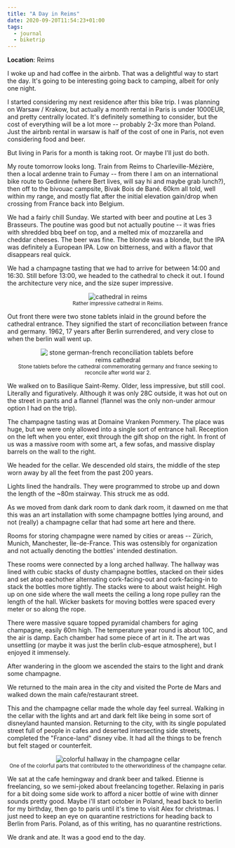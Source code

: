 ```yaml
---
title: "A Day in Reims"
date: 2020-09-20T11:54:23+01:00
tags:
  - journal
  - biketrip
---
```


**Location**: Reims

I woke up and had coffee in the airbnb. That was a delightful way to start the
day. It's going to be interesting going back to camping, albeit for only one
night.

I started considering my next residence after this bike trip. I was planning
on Warsaw / Krakow, but actually a month rental in Paris is under 1000EUR,
and pretty centrally located. It's definitely something to consider, but the
cost of everything will be a lot more -- probably 2-3x more than Poland. Just
the airbnb rental in warsaw is half of the cost of one in Paris, not even
considering food and beer.

But living in Paris for a month is taking root. Or maybe I'll just do both.

My route tomorrow looks long. Train from Reims to Charleville-Mézière, then a
local ardenne train to Fumay -- from there I am on an international bike
route to Gedinne (where Bert lives, will say hi and maybe grab lunch?), then
off to the bivouac campsite, Bivak Bois de Bané. 60km all told, well within
my range, and mostly flat after the initial elevation gain/drop when crossing
from France back into Belgium.

We had a fairly chill Sunday. We started with beer and poutine at Les 3
Brasseurs. The poutine was good but not actually poutine -- it was fries with
shredded bbq beef on top, and a melted mix of mozzarella and cheddar cheeses.
The beer was fine. The blonde was a blonde, but the IPA was definitely a
European IPA. Low on bitterness, and with a flavor that disappears real
quick.

We had a champagne tasting that we had to arrive for between 14:00 and 16:30.
Still before 13:00, we headed to the cathedral to check it out. I found the
architecture very nice, and the size super impressive. 

<div style="text-align:center;">
<img style="max-width: 70%; width: auto; height: auto;" src="/images/reims_cathedral.jpg" alt="cathedral in reims">
<figcaption><small>Rather impressive cathedral in Reims.</small></figcaption>
</div>

Out front there were
two stone tablets inlaid in the ground before the cathedral entrance. They
signified the start of reconciliation between france and germany. 1962, 17
years after Berlin surrendered, and very close to when the berlin wall went
up.

<div style="text-align:center;">
<img style="max-width: 70%; width: auto; height: auto;" src="/images/reims_reconciliation.jpg" alt="stone german-french reconciliation tablets before reims cathedral">
<figcaption><small>Stone tablets before the cathedral commemorating germany and france seeking to reconcile after world war 2.</small></figcaption>
</div>

We walked on to Basilique Saint-Remy. Older, less impressive, but still cool.
Literally and figuratively. Although it was only 28C outside, it was hot out
on the street in pants and a flannel (flannel was the only non-under armour
option I had on the trip).

The champagne tasting was at Domaine Vranken Pommery. The place was huge, but
we were only allowed into a single sort of entrance hall. Reception on the
left when you enter, exit through the gift shop on the right. In front of us
was a massive room with some art, a few sofas, and massive display barrels on
the wall to the right.

We headed for the cellar. We descended old stairs, the middle of the step
worn away by all the feet from the past 200 years.

Lights lined the handrails. They were programmed to strobe up and down the
length of the ~80m stairway. This struck me as odd.

As we moved from dank dark room to dank dark room, it dawned on me that this
was an art installation with some champagne bottles lying around, and not
(really) a champagne cellar that had some art here and there.

Rooms for storing champagne were named by cities or areas -- Zürich, Munich,
Manchester, Île-de-France. This was ostensibly for organization and not
actually denoting the bottles' intended destination.

These rooms were connected by a long arched hallway. The hallway was lined
with cubic stacks of dusty champagne bottles, stacked on their sides and set
atop eachother alternating cork-facing-out and cork-facing-in to stack the
bottles more tightly. The stacks were to about waist height. High up on one
side where the wall meets the ceiling a long rope pulley ran the length of
the hall. Wicker baskets for moving bottles were spaced every meter or so
along the rope.

There were massive square topped pyramidal chambers for aging champagne,
easily 60m high. The temperature year round is about 10C, and the air is
damp. Each chamber had some piece of art in it. The art was unsettling (or
maybe it was just the berlin club-esque atmosphere), but I enjoyed it
immensely.

After wandering in the gloom we ascended the stairs to the light and drank
some champagne.

We returned to the main area in the city and visited the Porte de Mars and
walked down the main cafe/restaurant street.

This and the champagne cellar made the whole day feel surreal. Walking in the
cellar with the lights and art and dark felt like being in some sort of
disneyland haunted mansion. Returning to the city, with its single populated
street full of people in cafes and deserted intersecting side streets,
completed the "France-land" disney vibe. It had all the things to be french
but felt staged or counterfeit.

<div style="text-align:center;">
<img style="max-width: 70%; width: auto; height: auto;" src="/images/reims_cellar.jpg" alt="colorful hallway in the champagne cellar">
<figcaption><small>One of the colorful parts that contributed to the otherworldliness of the champagne cellar.</small></figcaption>
</div>

We sat at the cafe hemingway and drank beer and talked. Etienne is
freelancing, so we semi-joked about freelancing together. Relaxing in paris
for a bit doing some side work to afford a nicer bottle of wine with dinner
sounds pretty good. Maybe i'll start october in Poland, head back to berlin
for my birthday, then go to paris until it's time to visit Alex for
christmas. I just need to keep an eye on quarantine restrictions for heading
back to Berlin from Paris. Poland, as of this writing, has no quarantine
restrictions.

We drank and ate. It was a good end to the day.
